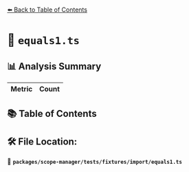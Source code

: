 [⬅️ Back to Table of Contents](../../../../../index.md)

# 📄 `equals1.ts`

## 📊 Analysis Summary

| Metric | Count |
|--------|-------|

## 📚 Table of Contents


## 🛠️ File Location:
📂 **`packages/scope-manager/tests/fixtures/import/equals1.ts`**